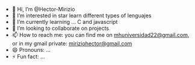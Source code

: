 - 👋 Hi, I’m @Hector-Mirizio
- 👀 I’m interested in star learn different types of lenguajes 
- 🌱 I’m currently learning ... C and javascript 
- 💞️ I’m looking to collaborate on projects 
- 📫 How to reach me: you can find me on mhuniversidad22@gmail.com, or in my gmail private: miriziohector@gmail.com
- 😄 Pronouns: ...
- ⚡ Fun fact: ...

<!---
Hector-Mirizio/Hector-Mirizio is a ✨ special ✨ repository because its `README.md` (this file) appears on your GitHub profile.
You can click the Preview link to take a look at your changes.
--->
